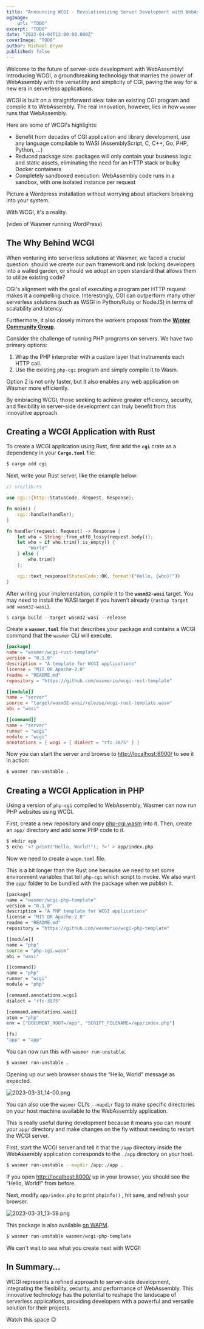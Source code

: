 ```yaml
---
title: "Announcing WCGI - Revolutionizing Server Development with WebAssembly"
ogImage:
    url: "TODO"
excerpt: "TODO"
date: "2023-04-04T12:00:00.000Z"
coverImage: "TODO"
author: Michael Bryan
published: false
---
```


Welcome to the future of server-side development with WebAssembly! Introducing
WCGI, a groundbreaking technology that marries the power of WebAssembly with the
versatility and simplicity of CGI, paving the way for a new era in serverless
applications.

WCGI is built on a straightforward idea: take an existing CGI program and
compile it to WebAssembly. The real innovation, however, lies in how `wasmer`
runs that WebAssembly.

Here are some of WCGI's highlights:

- Benefit from decades of CGI application and library development, use any language
  compilable to WASI (AssemblyScript, C, C++, Go, PHP, Python, ...)
- Reduced package size: packages will only contain your business logic
  and static assets, eliminating the need for an HTTP stack or bulky Docker
  containers
- Completely sandboxed execution: WebAssembly code runs in a sandbox, with one
  isolated instance per request


Picture a Wordpress installation without worrying about attackers breaking into
your system.

With WCGI, it's a reality.

(video of Wasmer running WordPress)

## The Why Behind WCGI

When venturing into serverless solutions at Wasmer, we faced a crucial question:
should we create our own framework and risk locking developers into a walled
garden, or should we adopt an open standard that allows them to utilize existing
code?

CGI's alignment with the goal of executing a program per HTTP request makes it a
compelling choice. Interestingly, CGI can outperform many other serverless
solutions (such as WSGI in Python/Ruby or NodeJS) in terms of scalability and
latency.

Furthermore, it also closely mirrors the workers proposal from the **[Winter
Community
Group](https://wintercg.org/)**.

Consider the challenge of running PHP programs on servers. We have two primary
options:

1. Wrap the PHP interpreter with a custom layer that instruments each HTTP call.
2. Use the existing `php-cgi` program and simply compile it to Wasm.

Option 2 is not only faster, but it also enables any web application on Wasmer
more efficiently.

By embracing WCGI, those seeking to achieve greater efficiency, security, and flexibility in server-side development can truly benefit from this innovative approach.

## Creating a WCGI Application with Rust

To create a WCGI application using Rust, first add the **`cgi`** crate as a
dependency in your **`Cargo.toml`** file:

```bash
$ cargo add cgi
```

Next, write your Rust server, like the example below:

```rust
// src/lib.rs

use cgi::{http::StatusCode, Request, Response};

fn main() {
    cgi::handle(handler);
}

fn handler(request: Request) -> Response {
    let who = String::from_utf8_lossy(request.body());
    let who = if who.trim().is_empty() {
        "World"
    } else {
        who.trim()
    };

    cgi::text_response(StatusCode::OK, format!("Hello, {who}!"))
}
```

After writing your implementation, compile it to the **`wasm32-wasi`** target.
You may need to install the WASI target if you haven’t already (`rustup target
add wasm32-wasi`).

```rust
$ cargo build --target wasm32-wasi --release
```

Create a **`wasmer.toml`** file that describes your package and contains a WCGI
command that the `wasmer` CLI will execute.

```toml
[package]
name = "wasmer/wcgi-rust-template"
version = "0.1.0"
description = "A template for WCGI applications"
license = "MIT OR Apache-2.0"
readme = "README.md"
repository = "https://github.com/wasmerio/wcgi-rust-template"

[[module]]
name = "server"
source = "target/wasm32-wasi/release/wcgi-rust-template.wasm"
abi = "wasi"

[[command]]
name = "server"
runner = "wcgi"
module = "wcgi"
annotations = { wcgi = { dialect = "rfc-3875" } }
```

Now you can start the server and browse to
[http://localhost:8000/](http://localhost:8000/) to see it in action:

```bash
$ wasmer run-unstable .
```

## Creating a WCGI Application in PHP

Using a version of `php-cgi` compiled to WebAssembly, Wasmer can now run PHP
websites using WCGI.

First, create a new repository and copy
[php-cgi.wasm](https://github.com/wasmerio/wcgi-php-template/raw/main/php-cgi.wasm)
into it. Then, create an `app/` directory and add some PHP code to it.

```bash
$ mkdir app
$ echo '<? print("Hello, World!"); ?>' > app/index.php
```

Now we need to create a `wapm.toml` file.

This is a bit longer than the Rust one because we need to set some environment
variables that tell `php-cgi` which script to invoke. We also want the `app/`
folder to be bundled with the package when we publish it.

```bash
[package]
name = "wasmer/wcgi-php-template"
version = "0.1.0"
description = "A PHP template for WCGI applications"
license = "MIT OR Apache-2.0"
readme = "README.md"
repository = "https://github.com/wasmerio/wcgi-php-template"

[[module]]
name = "php"
source = "php-cgi.wasm"
abi = "wasi"

[[command]]
name = "php"
runner = "wcgi"
module = "php"

[command.annotations.wcgi]
dialect = "rfc-3875"

[command.annotations.wasi]
atom = "php"
env = ["DOCUMENT_ROOT=/app", "SCRIPT_FILENAME=/app/index.php"]

[fs]
"app" = "app"
```

You can now run this with `wasmer run-unstable`:

```bash
$ wasmer run-unstable .
```

Opening up our web browser shows the “Hello, World” message as expected.

![2023-03-31_14-00.png](https://s3-us-west-2.amazonaws.com/secure.notion-static.com/8d382cbe-fe56-435b-95af-c645cb02f026/2023-03-31_14-00.png)

You can also use the `wasmer` CLI’s `--mapdir` flag to make specific directories
on your host machine available to the WebAssembly application.

This is really useful during development because it means you can mount your
`app/` directory and make changes on the fly without needing to restart the WCGI
server.

First, start the WCGI server and tell it that the `/app` directory inside the
WebAssembly application corresponds to the `./app` directory on your host.

```bash
$ wasmer run-unstable --mapdir /app:./app .
```

If you open [http://localhost:8000/](http://localhost:8000/) up in your browser,
you should see the “Hello, World!” from before.

Next, modify `app/index.php` to print `phpinfo()` , hit save, and refresh your
browser.

![2023-03-31_13-59.png](https://s3-us-west-2.amazonaws.com/secure.notion-static.com/e27f4b91-ca8e-40b1-a372-dfaef9654d24/2023-03-31_13-59.png)

This package is also available [on WAPM](https://wapm.dev/wasmer/wcgi-php-template).

```bash
$ wasmer run-unstable wasmer/wcgi-php-template
```

We can't wait to see what you create next with WCGI!

## In Summary…

WCGI represents a refined approach to server-side development, integrating the
flexibility, security, and performance of WebAssembly. This innovative
technology has the potential to reshape the landscape of serverless
applications, providing developers with a powerful and versatile solution for
their projects.

Watch this space 😉
